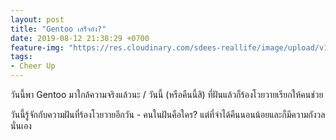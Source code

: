 ```yaml
---
layout: post
title: "Gentoo เสร็จยัง?"
date: 2019-08-12 21:38:29 +0700
feature-img: "https://res.cloudinary.com/sdees-reallife/image/upload/v1555658919/sample_feature_img.png"
tags:
- Cheer Up
---
```

วันนี้พา Gentoo มาใกล้ความจริงแล้วนะ / วันนี้ (หรือคืนนี้สิ) ที่ฝันแล้วก็ร้องโวยวายเรียกให้คนช่วย

<i class="fa fa-child" style="color:plum"></i>

วันนี้รู้จักกับความฝันที่ร้องโวยวายอีกวัน - คนในฝันคือใคร? แต่ที่จำได้คืนนอนน้อยและก็มีความกังวลนั่นเอง
